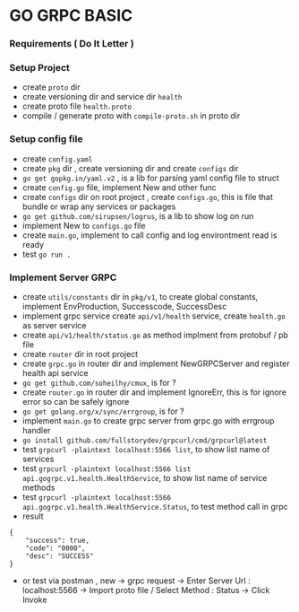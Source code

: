 # GO GRPC BASIC

### Requirements ( Do It Letter )

### Setup Project 
- create `proto` dir 
- create versioning dir and service dir `health`
- create proto file `health.proto`
- compile / generate proto with `compile-proto.sh` in proto dir

### Setup config file
- create `config.yaml`
- create `pkg` dir , create versioning dir and create `configs` dir
- `go get gopkg.in/yaml.v2` , is a lib for parsing yaml config file to struct
- create `config.go` file, implement New and other func
- create `configs` dir on root project , create `configs.go`, this is file that bundle or wrap any services or packages
- `go get github.com/sirupsen/logrus`, is a lib to show log on run
- implement New to `configs.go` file
- create `main.go`, implement to call config and log environtment read is ready
- test `go run .`

### Implement Server GRPC 
- create `utils/constants` dir in `pkg/v1`, to create global constants, implement EnvProduction, Successcode, SuccessDesc
- implement grpc service create `api/v1/health` service, create `health.go` as server service
- create `api/v1/health/status.go` as method implment from protobuf / pb file 
- create `router` dir in root project
- create `grpc.go` in router dir and implement NewGRPCServer and register health api service 
- `go get github.com/soheilhy/cmux`, is for ?
- create `router.go` in router dir and implement IgnoreErr, this is for ignore error so can be safely ignore
- `go get golang.org/x/sync/errgroup`, is for ?
- implement `main.go` to create grpc server from grpc.go with errgroup handler
- `go install github.com/fullstorydev/grpcurl/cmd/grpcurl@latest`
- test `grpcurl -plaintext localhost:5566 list`, to show list name of services
- test `grpcurl -plaintext localhost:5566 list api.gogrpc.v1.health.HealthService`, to show list name of service methods
- test `grpcurl -plaintext localhost:5566 api.gogrpc.v1.health.HealthService.Status`, to test method call in grpc 
- result 
```
{
    "success": true,
    "code": "0000",
    "desc": "SUCCESS"
}
``` 
- or test via postman , new -> grpc request -> Enter Server Url : localhost:5566 -> Import proto file / Select Method : Status -> Click Invoke
